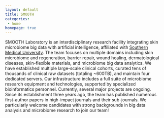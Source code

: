 ```yaml
---
layout: default
title: SMOOTH
categories:
 - home
homepage: true
---
```

SMOOTH Laboratory is an interdisciplinary research facility integrating skin microbiome big data with artificial intelligence, affiliated with [Southern Medical University](https://www.smu.edu.cn/). 
The team focuses on multiple domains including skin microbiome and regeneration, barrier repair, wound healing, dermatological diseases, skin-flexible materials, and microbiome big data analytics. We have established multiple large-scale clinical cohorts, curated tens of thousands of clinical raw datasets (totaling ~600TB), and maintain four dedicated servers. Our infrastructure includes a full suite of microbiome research equipment and technologies, supported by specialized bioinformatics personnel. Currently, several major projects are ongoing. Since its establishment three years ago, the team has published numerous first-author papers in high-impact journals and their sub-journals. We particularly welcome candidates with strong backgrounds in big data analysis and microbiome research to join our team!
